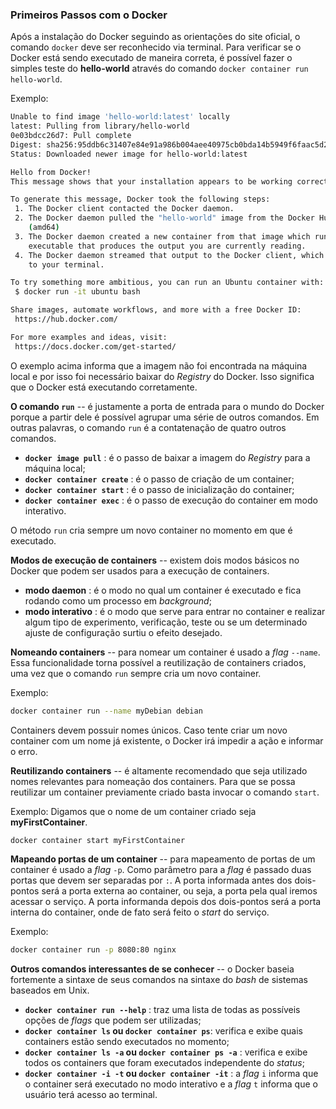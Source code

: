 ### Primeiros Passos com o Docker
Após a instalação do Docker seguindo as orientações do site oficial, o comando `docker` deve ser reconhecido via terminal. Para verificar se o Docker está sendo executado de maneira correta, é possível fazer o simples teste do **hello-world** através do comando `docker container run hello-world`.

Exemplo: 
```bash
Unable to find image 'hello-world:latest' locally
latest: Pulling from library/hello-world
0e03bdcc26d7: Pull complete
Digest: sha256:95ddb6c31407e84e91a986b004aee40975cb0bda14b5949f6faac5d2deadb4b9
Status: Downloaded newer image for hello-world:latest

Hello from Docker!
This message shows that your installation appears to be working correctly.

To generate this message, Docker took the following steps:
 1. The Docker client contacted the Docker daemon.
 2. The Docker daemon pulled the "hello-world" image from the Docker Hub.
    (amd64)
 3. The Docker daemon created a new container from that image which runs the
    executable that produces the output you are currently reading.
 4. The Docker daemon streamed that output to the Docker client, which sent it
    to your terminal.

To try something more ambitious, you can run an Ubuntu container with:
 $ docker run -it ubuntu bash

Share images, automate workflows, and more with a free Docker ID:
 https://hub.docker.com/

For more examples and ideas, visit:
 https://docs.docker.com/get-started/

 ```

 O exemplo acima informa que a imagem não foi encontrada na máquina local e por isso foi necessário baixar do _Registry_ do Docker. Isso significa que o Docker está executando corretamente.


**O comando `run`** -- é justamente a porta de entrada para o mundo do Docker porque a partir dele é possível agrupar uma série de outros comandos. Em outras palavras, o comando `run` é a contatenação de quatro outros comandos.
+ **`docker image pull`** : é o passo de baixar a imagem do _Registry_ para a máquina local;
+ **`docker container create`** : é o passo de criação de um container;
+ **`docker container start`** : é o passo de inicialização do container;
+ **`docker container exec`** : é o passo de execução do container em modo interativo.

O método `run` cria sempre um novo container no momento em que é executado.

**Modos de execução de containers** -- existem dois modos básicos no Docker que podem ser usados para a execução de containers.
+ **modo daemon** : é o modo no qual um container é executado e fica rodando como um processo em _background_;
+ **modo interativo** : é o modo que serve para entrar no container e realizar algum tipo de experimento, verificação, teste ou se um determinado ajuste de configuração surtiu o efeito desejado.

**Nomeando containers** -- para nomear um container é usado a _flag_ `--name`. Essa funcionalidade torna possível a reutilização de containers criados, uma vez que o comando `run` sempre cria um novo container.

Exemplo: 
```bash
docker container run --name myDebian debian
```

Containers devem possuir nomes únicos. Caso tente criar um novo container com um nome já existente, o Docker irá impedir a ação e informar o erro.

**Reutilizando containers** -- é altamente recomendado que seja utilizado nomes relevantes para nomeação dos containers. Para que se possa reutilizar um container previamente criado basta invocar o comando `start`.

Exemplo:
Digamos que o nome de um container criado seja **myFirstContainer**. 
```bash
docker container start myFirstContainer
```

**Mapeando portas de um container** -- para mapeamento de portas de um container é usado a _flag_ `-p`. Como parâmetro para a _flag_ é passado duas portas que devem ser separadas por `:`. A porta informada antes dos dois-pontos será a porta externa ao container, ou seja, a porta pela qual iremos acessar o serviço. A porta informanda depois dos dois-pontos será a porta interna do container, onde de fato será feito o _start_ do serviço.

Exemplo: 
```bash
docker container run -p 8080:80 nginx
```

**Outros comandos interessantes de se conhecer** -- o Docker baseia fortemente a sintaxe de seus comandos na sintaxe do _bash_ de sistemas baseados em Unix.
+ **`docker container run --help`** : traz uma lista de todas as possíveis opções de _flags_ que podem ser utilizadas;
+ **`docker container ls` ou `docker container ps`**: verifica e exibe quais containers estão sendo executados no momento;
+ **`docker container ls -a` ou `docker container ps -a`** : verifica e exibe todos os containers que foram executados independente do _status_;
+ **`docker container -i -t` ou `docker container -it`** : a _flag_ `i` informa que o container será executado no modo interativo e a _flag_ `t` informa que o usuário terá acesso ao terminal.

